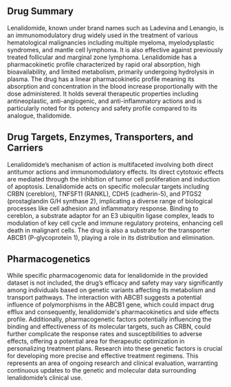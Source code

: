 ## Drug Summary
Lenalidomide, known under brand names such as Ladevina and Lenangio, is an immunomodulatory drug widely used in the treatment of various hematological malignancies including multiple myeloma, myelodysplastic syndromes, and mantle cell lymphoma. It is also effective against previously treated follicular and marginal zone lymphoma. Lenalidomide has a pharmacokinetic profile characterized by rapid oral absorption, high bioavailability, and limited metabolism, primarily undergoing hydrolysis in plasma. The drug has a linear pharmacokinetic profile meaning its absorption and concentration in the blood increase proportionally with the dose administered. It holds several therapeutic properties including antineoplastic, anti-angiogenic, and anti-inflammatory actions and is particularly noted for its potency and safety profile compared to its analogue, thalidomide.

## Drug Targets, Enzymes, Transporters, and Carriers
Lenalidomide’s mechanism of action is multifaceted involving both direct antitumor actions and immunomodulatory effects. Its direct cytotoxic effects are mediated through the inhibition of tumor cell proliferation and induction of apoptosis. Lenalidomide acts on specific molecular targets including CRBN (cereblon), TNFSF11 (RANKL), CDH5 (cadherin-5), and PTGS2 (prostaglandin G/H synthase 2), implicating a diverse range of biological processes like cell adhesion and inflammatory response. Binding to cereblon, a substrate adaptor for an E3 ubiquitin ligase complex, leads to modulation of key cell cycle and immune regulatory proteins, enhancing cell death in malignant cells. The drug is also a substrate for the transporter ABCB1 (P-glycoprotein 1), playing a role in its distribution and elimination.

## Pharmacogenetics
While specific pharmacogenomic data for lenalidomide in the provided dataset is not included, the drug’s efficacy and safety may vary significantly among individuals based on genetic variants affecting its metabolism and transport pathways. The interaction with ABCB1 suggests a potential influence of polymorphisms in the ABCB1 gene, which could impact drug efflux and consequently, lenalidomide's pharmacokinetics and side effects profile. Additionally, pharmacogenetic factors potentially influencing the binding and effectiveness of its molecular targets, such as CRBN, could further complicate the response rates and susceptibilities to adverse effects, offering a potential area for therapeutic optimization in personalizing treatment plans. Research into these genetic factors is crucial for developing more precise and effective treatment regimens. This represents an area of ongoing research and clinical evaluation, warranting continuous updates to the genetic and molecular data surrounding lenalidomide’s clinical use.